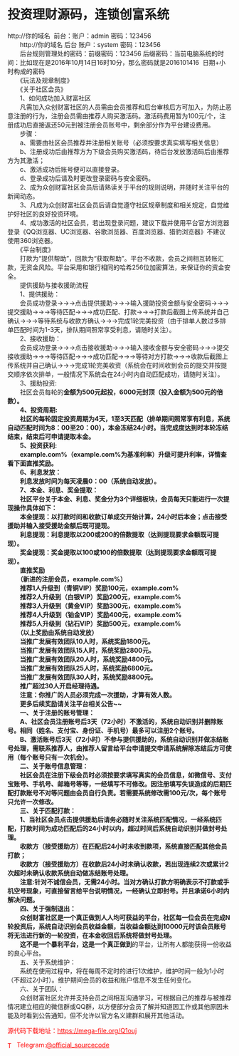# 投资理财源码，连锁创富系统

http://你的域名  前台：账户：admin 密码：123456<br>　　http://你的域名 后台 账户：system 密码：123456<br>　　后台规则管理处的密码：前缀密码：123456 后缀密码：当前电脑系统的时间：比如现在是2016年10月14日16时10分，那么密码就是2016101416  日期+小时构成的密码<br>　　《玩法及规章制度》<br>　　《关于社区会员》<br>　　1、如何成功加入财富社区<br>　　凡需加入众创财富社区的人员需由会员推荐和后台审核后方可加入，为防止恶意注册的行为，注册会员需由推荐人购买激活码。激活码费用暂为100元/个，注册成功后直接返还50元到被注册会员账号中，剩余部分作为平台建设费用。<br>　　步骤：<br>　　a、需要由社区会员推荐并注册相关账号（必须按要求真实填写相关信息）<br>　　b、注册成功后由推荐方为下级会员购买激活码，待后台发放激活码后由推荐方为其激活；<br>　　c、激活成功后账号便可以直接登录。<br>　　d、登录成功后请及时更改登录密码与安全密码。<br>　　2、成为众创财富社区会员后请熟读关于平台的规则说明，并随时关注平台的新闻动态。<br>　　3、凡成为众创财富社区会员后请自觉遵守社区规章制度和相关规定，自觉维护好社区的良好投资环境。<br>　　4、成功激活的社区会员，若出现登录问题，建议下载并使用平台官方浏览器登录《QQ浏览器、UC浏览器、谷歌浏览器、百度浏览器、猎豹浏览器》不建议使用360浏览器。<br>　　《平台制度》<br>　　打款为“提供帮助”，回款为“获取帮助”。平台不收款，会员之间相互转账汇款，无资金风险。平台采用和银行相同的哈希256位加密算法，来保证你的资金安全。<br>　　提供援助与接收援助流程<br>　　1、提供援助：<br>　　会员成功登录→→→点击提供援助→→→输入援助投资金额与安全密码→→→提交援助→→→等待匹配→→→成功匹配、打款→→→打款后截图上传系统并自己确认→→→等待系统与收款方确认→→→完成1轮完美投资（由于排单人数过多排单匹配时间为1-3天，排队期间照常享受利息，请随时关注）。<br>　　2、接收援助：<br>　　会员成功登录→→→点击接收援助→→→输入接收金额与安全密码→→→提交接收援助→→→等待匹配→→→成功匹配→→→等待对方打款→→→收款后截图上传系统并自己确认→→→完成1轮完美收资（系统会在时间收到会员的提交并按提交顺序依次排单，一般情况下系统会在24小时内自动匹配成功，请随时关注）。<br>　　3、援助投资:<br>　　社区会员每轮的**金额为500元起投，6000元封顶（投入金额为500元的倍数）。<br>　　4、投资周期:<br>　　社区的每轮固定投资周期为4天，1至3天匹配（排单期间照常享有利息，系统自动匹配时间为8：00至20：00），本金冻结24小时。当完成度达到时本轮冻结结束，结束后可申请提取本金。<br>　　5、投资获利:<br>　　example.com%（example.com%为基准利率）升级可提升利率，详情查看下面直推奖励。<br>　　6、利息发放：<br>　　利息发放时间为每天凌晨0：00（系统自动发放）。<br>　　7、本金、利息、奖金提取：<br>　　社区平台关于本金、利息、奖金分为3个详细板块，会员每天只能进行一次提现操作具体如下：<br>　　本金提现：以打款时间和收款订单成交开始计算，24小时后本金；点击接受援助并输入接受援助金额后既可提现。<br>　　利息提现：利息提取以200或200的倍数提取（达到提现要求金额既可提现）。<br>　　奖金提现：奖金提取以100或100的倍数提取（达到提现要求金额既可提现）。<br>　　直推奖励<br>　　（新进的注册会员，example.com%）<br>　　推荐1人升级到（青铜VIP）奖励100元，example.com%<br>　　推荐2人升级到（白银VIP）奖励200元，example.com%<br>　　推荐3人升级到（黄金VIP）奖励300元，example.com%<br>　　推荐4人升级到（铂金VIP）奖励400元，example.com%<br>　　推荐5人升级到（钻石VIP）奖励500元，example.com%<br>　　（以上奖励由系统自动发放）<br>　　当推广发展有效团队10人时，系统奖励1800元。<br>　　当推广发展有效团队15人时，系统奖励2800元。<br>　　当推广发展有效团队20人时，系统奖励4800元。<br>　　当推广发展有效团队25人时，系统奖励6800元。<br>　　当推广发展有效团队30人时，系统奖励8800元。<br>　　推广超过30人开启经理待遇。<br>　　注意：你推广的人员必须完成一次援助，才算有效人数。<br>　　更多后续奖励请关注平台相关公告~~<br>　　一、关于注册的账号管理：<br>　　A、社区会员注册账号后3天（72小时）不激活的，系统自动识别并删除账号。相同（姓名、支付宝、身份证、手机号）最多可以注册2个账号。<br>　　B、激活账号后3天（72小时）不参与提供援助的，系统自动识别并做冻结账号处理，需联系推荐人，由推荐人留言给平台申请提交申请系统解除冻结后方可使用（每个账号只有一次机会）。<br>　　二、关于账号信息管理：<br>　　社区会员在注册下级会员时必须按要求填写真实的会员信息，如微信号、支付宝账号、手机号、邮箱号等等，一经填写不可修改。因注册填写失误造成的后期匹配打款账号不对等问题由会员自行负责。若需要系统修改需100元/次，每个账号只允许一次修改。<br>　　三、关于匹配打款：<br>　　1、当社区会员点击提供援助后请务必随时关注系统匹配情况，一经系统匹配，打款时间为成功匹配后的24小时以内，超过时间后系统自动识别并做封号处理。<br>　　收款方（接受援助方）在匹配后24小时未收到款项，系统直接匹配其他会员打款；<br>　　收款方（接受援助方）在收款后24小时未确认收款，若出现连续2次或累计2次超时未确认收款系统自动做冻结账号处理。<br>　　注意:针对不诚信会员，无需24小时。当对方确认打款方明确表示不打款或手机空号现象，可直接留言给平台说明情况，一经确认立即封号。并且承诺6小时内解决问题。<br>　　四、关于强制退出：<br>　　众创财富社区是一个真正做到人人均可获益的平台，社区每一位会员在完成N轮投资后，系统自动识别会员收益金额，当收益金额达到10000元时该会员账号将无法进行新的一轮投资，在本金收回后系统将做封号处理。<br>　　这不是一个暴利平台，这是一个真正做到**的平台，让所有人都能获得一份收益的良心平台。<br>　　五、关于系统维护：<br>　　系统在使用过程中，将在每周不定时的进行1次维护，维护时间一般为1小时（不超过2小时）。维护期间会员的收益和账户信息不发生任何变化。<br>　　六、关于团队：<br>　　众创财富社区允许并支持会员之间相互沟通学习，可根据自己的推荐与被推荐情况建立相应的微信群或QQ群，以方便部分会员了解并知道因工作或其他原因未能及时看到公告通知，但不允许以官方名义建群和展开其他活动。<br>


<p style="color: red;">源代码下载地址：<a href="https://mega-file.org/Q1ouj" style="color: red;">https://mega-file.org/Q1ouj</a></p><p style="color: red;"><img src="https://cdn-icons-png.flaticon.com/512/2111/2111646.png" alt="Telegram Icon" style="width: 16px; vertical-align: middle; margin-right: 5px;">Telegram:<a href="https://t.me/official_sourcecode" style="color: red;">@official_sourcecode</a></p>